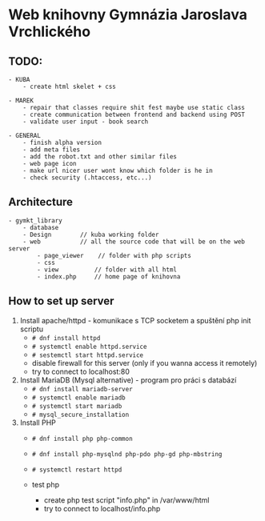 # Web knihovny Gymnázia Jaroslava Vrchlického

## TODO:
	- KUBA
		- create html skelet + css

	- MAREK
	    - repair that classes require shit fest maybe use static class
		- create communication between frontend and backend using POST
		- validate user input - book search

	- GENERAL
		- finish alpha version
		- add meta files
		- add the robot.txt and other similar files
		- web page icon
		- make url nicer user wont know which folder is he in 
		- check security (.htaccess, etc...)

## Architecture
```
- gymkt_library
	- database
	- Design		// kuba working folder
	- web			// all the source code that will be on the web server
        - page_viewer    // folder with php scripts
        - css
        - view          // folder with all html
		- index.php	    // home page of knihovna
```

## How to set up server
1. Install apache/httpd - komunikace s TCP socketem a spuštění php init scriptu
	- `# dnf install httpd`
	- `# systemctl enable httpd.service`
	- `# sestemctl start httpd.service`
	- disable firewall for this server (only if you wanna access it remotely)
	- try to connect to localhost:80
2. Install MariaDB (Mysql alternative) - program pro práci s databází
	- `# dnf install mariadb-server`
	- `# systemctl enable mariadb`
	- `# systemctl start mariadb`
	- `# mysql_secure_installation`
3. Install PHP
	- `# dnf install php php-common`
	- `# dnf install php-mysqlnd php-pdo php-gd php-mbstring`

	- `# systemctl restart httpd`
	- test php
		- create php test script "info.php" in /var/www/html
		- try to connect to localhost/info.php
